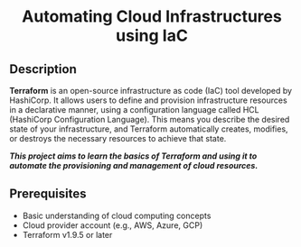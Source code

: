 <h1 align="center">Automating Cloud Infrastructures using IaC</h1>

## Description

**Terraform** is an open-source infrastructure as code (IaC) tool developed by HashiCorp. It allows users to define and provision infrastructure resources in a declarative manner, using a configuration language called HCL (HashiCorp Configuration Language). This means you describe the desired state of your infrastructure, and Terraform automatically creates, modifies, or destroys the necessary resources to achieve that state. <br>

**_This project aims to learn the basics of Terraform and using it to automate the provisioning and management of cloud resources._**

## Prerequisites

* Basic understanding of cloud computing concepts
* Cloud provider account (e.g., AWS, Azure, GCP)
* Terraform v1.9.5 or later
